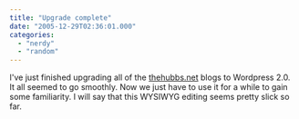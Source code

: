 ```yaml
---
title: "Upgrade complete"
date: "2005-12-29T02:36:01.000"
categories: 
  - "nerdy"
  - "random"
---
```


I've just finished upgrading all of the [thehubbs.net](http://thehubbs.net "thehubbs.net") blogs to Wordpress 2.0. It all seemed to go smoothly. Now we just have to use it for a while to gain some familiarity. I will say that this WYSIWYG editing seems pretty slick so far.
